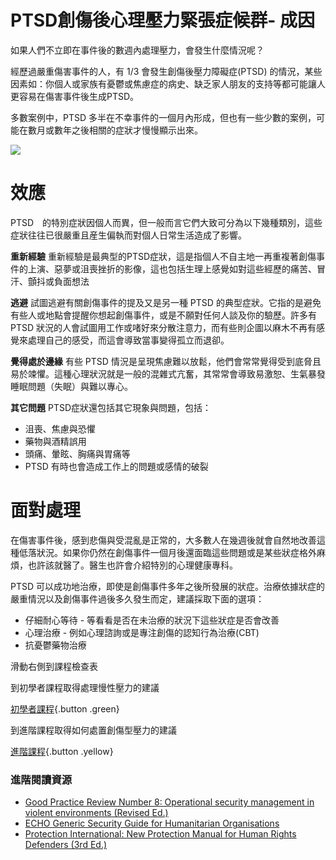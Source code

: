 PTSD創傷後心理壓力緊張症候群- 成因
=============================

如果人們不立即在事件後的數週內處理壓力，會發生什麼情況呢？

經歷過嚴重傷害事件的人，有 1/3 會發生創傷後壓力障礙症(PTSD) 的情況，某些因素如：你個人或家族有憂鬱或焦慮症的病史、缺乏家人朋友的支持等都可能讓人更容易在傷害事件後生成PTSD。

多數案例中，PTSD 多半在不幸事件的一個月內形成，但也有一些少數的案例，可能在數月或數年之後相關的症狀才慢慢顯示出來。

![](stress4.png)

效應
=====
PTSD　的特別症狀因個人而異，但一般而言它們大致可分為以下幾種類別，這些症狀往往已很嚴重且産生偏執而對個人日常生活造成了影響。

**重新經驗**
重新經驗是最典型的PTSD症狀，這是指個人不自主地一再重複著創傷事件的上演、惡夢或沮喪挫折的影像，這也包括生理上感覺如對這些經歷的痛苦、冒汗、顫抖或負面想法

**逃避**
試圖逃避有關創傷事件的提及又是另一種 PTSD 的典型症狀。它指的是避免有些人或地點會提醒你想起創傷事件，或是不願對任何人談及你的驗歷。許多有 PTSD 狀況的人會試圖用工作或啫好來分散注意力，而有些則企圖以麻木不再有感覺來處理自己的感受，而這會導致當事變得孤立而退卻。 

**覺得處於邊緣**
有些 PTSD 情況是呈現焦慮難以放鬆，他們會常常覺得受到底脅且易於竦懼。這種心理狀況就是一般的混雜式亢奮，其常常會導致易激恕、生氣暴發睡眠問題（失眠）與難以專心。

**其它問題**
PTSD症狀還包括其它現象與問題，包括：
- 沮喪、焦慮與恐懼
- 藥物與酒精誤用
- 頭痛、暈眩、胸痛與胃痛等
- PTSD 有時也會造成工作上的問題或感情的破裂

面對處理
=======

在傷害事件後，感到悲傷與受混亂是正常的，大多數人在幾週後就會自然地改善這種低落狀況。如果你仍然在創傷事件一個月後還面臨這些問題或是某些狀症格外麻煩，也許該就醫了。醫生也許會介紹特別的心理健康專科。

PTSD 可以成功地治療，即使是創傷事件多年之後所發展的狀症。治療依據狀症的嚴重情況以及創傷事件過後多久發生而定，建議採取下面的選項：
- 仔細耐心等待 - 等看看是否在未治療的狀況下這些狀症是否會改善
- 心理治療 - 例如心理諮詢或是專注創傷的認知行為治療(CBT)
- 抗憂鬱藥物治療

滑動右側到課程檢查表

到初學者課程取得處理慢性壓力的建議

[初學者課程](umbrella://lesson/stress/0){.button .green}

到進階課程取得如何處置創傷型壓力的建議

[進階課程](umbrella://lesson/stress/1){.button .yellow}


### 進階閱讀資源

- [Good Practice Review Number 8: Operational security management in violent environments (Revised Ed.)](https://www.odihpn.org/download/gpr_8_revised2pd)
- [ECHO Generic Security Guide for Humanitarian Organisations](https://www.google.co.uk/url?sa=t&rct=j&q=&esrc=s&source=web&cd=1&cad=rja&uact=8&ved=0CCEQFjAA&url=http%3A%2F%2Fec.europa.eu%2Fecho%2Ffiles%2Fevaluation%2Fwatsan2005%2Fannex_files%2FECHO%2FECHO12%20-%20echo_generic_security_guide_en.doc&ei=kLxAVc6LOILuUP2SgbAE&usg=AFQjCNEXEOcbLeV24f3WolHmDwLq7KJzlQ&sig2=hbnI7wfdrGIHS7mmikBRWA)
- [Protection International: New Protection Manual for Human Rights Defenders (3rd Ed.)](http://protectioninternational.org/publication/new-protection-manual-for-human-rights-defenders-3rd-edition/)

